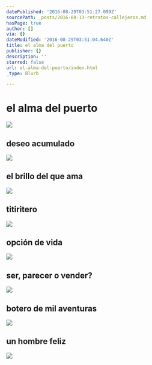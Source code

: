 ```yaml
---
datePublished: '2016-08-29T03:51:27.099Z'
sourcePath: _posts/2016-08-13-retratos-callejeros.md
hasPage: true
author: []
via: {}
dateModified: '2016-08-29T03:51:04.640Z'
title: el alma del puerto
publisher: {}
description: ''
starred: false
url: el-alma-del-puerto/index.html
_type: Blurb

---
```

# el alma del puerto
![](https://the-grid-user-content.s3-us-west-2.amazonaws.com/47b974c8-bfd6-44eb-a31c-5297e858b1ca.jpg)

## deseo acumulado
![](https://the-grid-user-content.s3-us-west-2.amazonaws.com/47b974c8-bfd6-44eb-a31c-5297e858b1ca.jpg)

## el brillo del que ama
![](https://the-grid-user-content.s3-us-west-2.amazonaws.com/cf0d8271-51f7-4546-888d-42da27535c83.jpg)

## titiritero
![](https://the-grid-user-content.s3-us-west-2.amazonaws.com/a7310c63-c47b-45a1-be24-610426804269.jpg)

## opción de vida
![](https://the-grid-user-content.s3-us-west-2.amazonaws.com/e56805c0-1f4d-4564-87bf-566a47ec9919.jpg)

## ser, parecer o vender?
![](https://the-grid-user-content.s3-us-west-2.amazonaws.com/392ff4e6-5948-4e2f-97c0-11dd761e8887.jpg)

## botero de mil aventuras
![](https://the-grid-user-content.s3-us-west-2.amazonaws.com/b9c1592a-619e-49d4-82ff-b608beab335f.jpg)

## un hombre feliz
![](https://the-grid-user-content.s3-us-west-2.amazonaws.com/a90a5228-7ab4-40a5-bab7-df5114cca3d2.jpg)